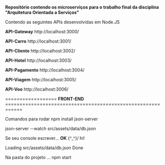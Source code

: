 **Repositório contendo os microserviços para o trabalho final da disciplina "Arquitetura Orientada a Serviços"**

Contendo as seguintes APIs desenvolvidas em Node.JS

**API-Gateway** http://localhost:3000/

**API-Carro** http://localhost:3001/

**API-Cliente** http://localhost:3002/

**API-Hotel** http://localhost:3003/

**API-Pagamento** http://localhost:3004/

**API-Viagem** http://localhost:3005/

**API-Voo** http://localhost:3006/

================== **FRONT-END** ============================================================

Comandos para rodar
npm install json-server

json-server --watch src/assets/data/db.json

Se seu console escrever... **OK**
\{^_^}/ hi!

  Loading src/assets/data/db.json
  Done


Na pasta do projeto ...
npm start


